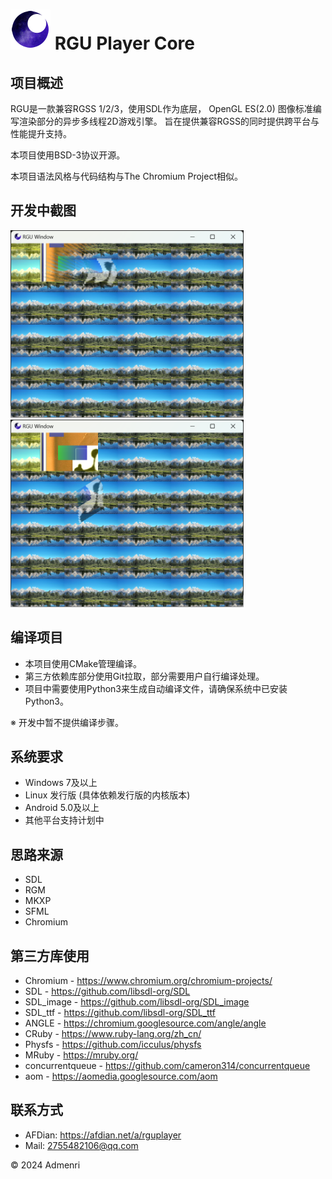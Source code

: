 ﻿# ![Logo](app/resources/rgu_favicon_64.png) RGU Player Core

## 项目概述

RGU是一款兼容RGSS 1/2/3，使用SDL作为底层，
OpenGL ES(2.0) 图像标准编写渲染部分的异步多线程2D游戏引擎。
旨在提供兼容RGSS的同时提供跨平台与性能提升支持。

本项目使用BSD-3协议开源。

本项目语法风格与代码结构与The Chromium Project相似。

## 开发中截图

<img src="app/test/1.png" height="300">

<img src="app/test/2.png" height="300">

## 编译项目

 - 本项目使用CMake管理编译。
 - 第三方依赖库部分使用Git拉取，部分需要用户自行编译处理。
 - 项目中需要使用Python3来生成自动编译文件，请确保系统中已安装Python3。

※ 开发中暂不提供编译步骤。

## 系统要求

- Windows 7及以上
- Linux 发行版 (具体依赖发行版的内核版本)
- Android 5.0及以上
- 其他平台支持计划中

## 思路来源

- SDL
- RGM
- MKXP
- SFML
- Chromium

## 第三方库使用

- Chromium - https://www.chromium.org/chromium-projects/
- SDL - https://github.com/libsdl-org/SDL
- SDL_image - https://github.com/libsdl-org/SDL_image
- SDL_ttf - https://github.com/libsdl-org/SDL_ttf
- ANGLE - https://chromium.googlesource.com/angle/angle
- CRuby - https://www.ruby-lang.org/zh_cn/
- Physfs - https://github.com/icculus/physfs
- MRuby - https://mruby.org/
- concurrentqueue - https://github.com/cameron314/concurrentqueue
- aom - https://aomedia.googlesource.com/aom

## 联系方式

- AFDian: https://afdian.net/a/rguplayer
- Mail: 2755482106@qq.com

© 2024 Admenri